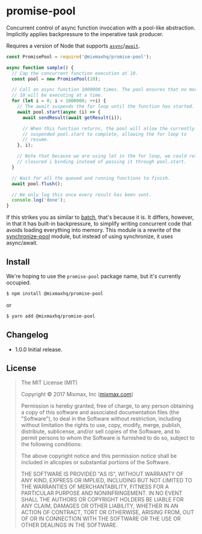promise-pool
============

Concurrent control of async function invocation with a pool-like abstraction. Implicitly applies
backpressure to the imperative task producer.

Requires a version of Node that supports [`async`][async]/[`await`][await].

```js
const PromisePool = require('@mixmaxhq/promise-pool');

async function sample() {
  // Cap the concurrent function execution at 10.
  const pool = new PromisePool(10);

  // Call an async function 1000000 times. The pool ensures that no more than
  // 10 will be executing at a time.
  for (let i = 0; i < 1000000; ++i) {
    // The await suspends the for loop until the function has started.
    await pool.start(async (i) => {
      await sendResult(await getResult(i));

      // When this function returns, the pool will allow the currently
      // suspended pool.start to complete, allowing the for loop to
      // resume.
    }, i);

    // Note that because we are using let in the for loop, we could rely on the
    // closured i binding instead of passing it through pool.start.
  }

  // Wait for all the queued and running functions to finish.
  await pool.flush();

  // We only log this once every result has been sent.
  console.log('done');
}
```

If this strikes you as similar to [batch][], that's because it is. It differs, however, in that it
has built-in backpressure, to simplify writing concurrent code that avoids loading everything into
memory. This module is a rewrite of the [synchronize-pool][] module, but instead of using
synchronize, it uses async/await.

Install
-------

We're hoping to use the `promise-pool` package name, but it's currently occupied.

```sh
$ npm install @mixmaxhq/promise-pool
```

or

```sh
$ yarn add @mixmaxhq/promise-pool
```

Changelog
---------

* 1.0.0 Initial release.

License
-------

> The MIT License (MIT)
>
> Copyright &copy; 2017 Mixmax, Inc ([mixmax.com](https://mixmax.com))
>
> Permission is hereby granted, free of charge, to any person obtaining a copy of this software and associated documentation files (the "Software"), to deal in the Software without restriction, including without limitation the rights to use, copy, modify, merge, publish, distribute, sublicense, and/or sell copies of the Software, and to permit persons to whom the Software is furnished to do so, subject to the following conditions:
>
> The above copyright notice and this permission notice shall be included in allcopies or substantial portions of the Software.
>
> THE SOFTWARE IS PROVIDED "AS IS", WITHOUT WARRANTY OF ANY KIND, EXPRESS OR IMPLIED, INCLUDING BUT NOT LIMITED TO THE WARRANTIES OF MERCHANTABILITY, FITNESS FOR A PARTICULAR PURPOSE AND NONINFRINGEMENT. IN NO EVENT SHALL THE AUTHORS OR COPYRIGHT HOLDERS BE LIABLE FOR ANY CLAIM, DAMAGES OR OTHER LIABILITY, WHETHER IN AN ACTION OF CONTRACT, TORT OR OTHERWISE, ARISING FROM, OUT OF OR IN CONNECTION WITH THE SOFTWARE OR THE USE OR OTHER DEALINGS IN THE SOFTWARE.

[async]: https://developer.mozilla.org/en-US/docs/Web/JavaScript/Reference/Statements/async_function
[await]: https://developer.mozilla.org/en-US/docs/Web/JavaScript/Reference/Operators/await
[batch]: https://github.com/visionmedia/batch/
[synchronize-pool]: https://github.com/mixmaxhq/synchronize-pool

